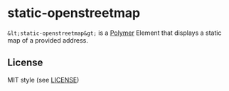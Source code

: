 # static-openstreetmap

`&lt;static-openstreetmap&gt;` is a [Polymer](http://www.polymer-project.org/) Element that displays a static map of
a provided address.

## License

MIT style (see [LICENSE](https://raw.github.com/warpech/static-openstreetmap/master/LICENSE))